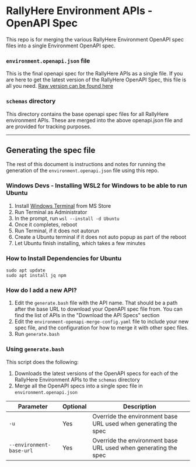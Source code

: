 # RallyHere Environment APIs - OpenAPI Spec

This repo is for merging the various RallyHere Environment OpenAPI spec files into a single Environment OpenAPI spec.

### `environment.openapi.json` file

This is the final openapi spec for the RallyHere APIs as a single file.  If you are here to get the latest version of the RallyHere OpenAPI Spec, this file is all you need.  [Raw version can be found here](https://github.com/RallyHereInteractive/openapi-spec-environment/blob/main/environment.openapi.json)


### `schemas` directory

This directory contains the base openapi spec files for all RallyHere environment APIs.  These are merged into the above openapi.json file and are provided for tracking purposes.

---

## Generating the spec file

The rest of this document is instructions and notes for running the generation of the `environment.openapi.json` file using this repo.

### Windows Devs - Installing WSL2 for Windows to be able to run Ubuntu
1. Install [Windows Terminal](https://apps.microsoft.com/store/detail/windows-terminal/9N0DX20HK701?hl=en-us&gl=us&rtc=1) from MS Store
2. Run Terminal as Administrator
3. In the prompt, run `wsl --install -d Ubuntu`
4. Once it completes, reboot
5. Run Terminal, if it does not autorun
6. Create a Ubuntu terminal if it does not auto popup as part of the reboot
7. Let Ubuntu finish installing, which takes a few minutes

### How to Install Dependencies for Ubuntu
```
sudo apt update
sudo apt install jq npm
```

### How do I add a new API?

1. Edit the `generate.bash` file with the API name.  That should be a path after the base URL to download your OpenAPI spec file from.  You can find the list of APIs in the "Download the API Specs" section
2. Edit the `environment-openapi-merge-config.yaml` file to include your new spec file, and the configuration for how to merge it with other spec files.
3. Run `generate.bash`

### Using `generate.bash`

This script does the following:

1. Downloads the latest versions of the OpenAPI specs for each of the RallyHere Environment APIs to the `schemas` directory
2. Merge all the OpenAPI specs into a single spec file in `environment.openapi.json`

| Parameter | Optional | Description |
| ---- | --- | --- |
| `-u` | Yes | Override the environment base URL used when generating the spec |
|  `--environment-base-url` | Yes | Override the environment base URL used when generating the spec |
